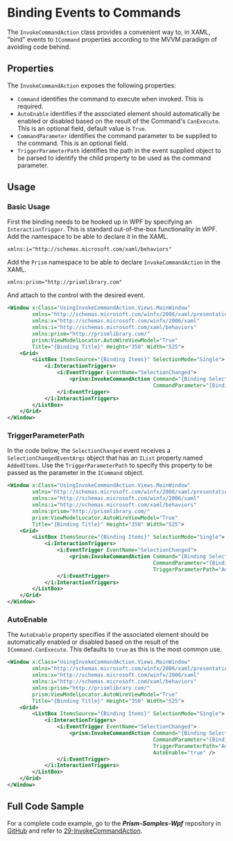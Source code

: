 # Binding Events to Commands

The ```InvokeCommandAction``` class provides a convenient way to, in XAML, "bind" events to ```ICommand``` properties according to the MVVM paradigm of avoiding code behind.

## Properties

The ```InvokeCommandAction``` exposes the following properties:

* ```Command``` identifies the command to execute when invoked. This is required.
* ```AutoEnable``` identifies if the associated element should automatically be enabled or disabled based on the result of the Command's ```CanExecute```. This is an optional field, default value is ```True```.
* ```CommandParameter``` identifies the command parameter to be supplied to the command. This is an optional field.
* ```TriggerParameterPath``` identifies the path in the event supplied object to be parsed to identify the child property to be used as the command parameter.

## Usage

### Basic Usage

First the binding needs to be hooked up in WPF by specifying an ```InteractionTrigger```. This is standard out-of-the-box functionality in WPF. Add the namespace to be able to declare it in the XAML.

`xmlns:i="http://schemas.microsoft.com/xaml/behaviors"`

Add the `Prism` namespace to be able to declare `InvokeCommandAction` in the XAML.

`xmlns:prism="http://prismlibrary.com"`

And attach to the control with the desired event.

```xml
<Window x:Class="UsingInvokeCommandAction.Views.MainWindow"
        xmlns="http://schemas.microsoft.com/winfx/2006/xaml/presentation"
        xmlns:x="http://schemas.microsoft.com/winfx/2006/xaml"
        xmlns:i="http://schemas.microsoft.com/xaml/behaviors"
        xmlns:prism="http://prismlibrary.com/"
        prism:ViewModelLocator.AutoWireViewModel="True"
        Title="{Binding Title}" Height="350" Width="525">
    <Grid>
        <ListBox ItemsSource="{Binding Items}" SelectionMode="Single">
            <i:InteractionTriggers>
                <i:EventTrigger EventName="SelectionChanged">
                    <prism:InvokeCommandAction Command="{Binding SelectedCommand}"
                                               CommandParameter="{Binding MyParameter}" />
                </i:EventTrigger>
            </i:InteractionTriggers>
        </ListBox>
    </Grid>
</Window>
```

### TriggerParameterPath

In the code below, the ```SelectionChanged``` event receives a  ```SelectionChangedEventArgs``` object that has an ```IList``` property named ```AddedItems```. Use the ```TriggerParameterPath``` to specify this property to be passed as the parameter in the ```ICommand``` object.

```xml
<Window x:Class="UsingInvokeCommandAction.Views.MainWindow"
        xmlns="http://schemas.microsoft.com/winfx/2006/xaml/presentation"
        xmlns:x="http://schemas.microsoft.com/winfx/2006/xaml"
        xmlns:i="http://schemas.microsoft.com/xaml/behaviors"
        xmlns:prism="http://prismlibrary.com/"
        prism:ViewModelLocator.AutoWireViewModel="True"
        Title="{Binding Title}" Height="350" Width="525">
    <Grid>
        <ListBox ItemsSource="{Binding Items}" SelectionMode="Single">
            <i:InteractionTriggers>
                <i:EventTrigger EventName="SelectionChanged">
                    <prism:InvokeCommandAction Command="{Binding SelectedCommand}"
                                               CommandParameter="{Binding MyParameter}"
                                               TriggerParameterPath="AddedItems" />
                </i:EventTrigger>
            </i:InteractionTriggers>
        </ListBox>
    </Grid>
</Window>
```

### AutoEnable

The `AutoEnable` property specifies if the associated element should be automatically enabled or disabled based on the result of the ```ICommand.CanExecute```. This defaults to ```true``` as this is the most common use.

```xml
<Window x:Class="UsingInvokeCommandAction.Views.MainWindow"
        xmlns="http://schemas.microsoft.com/winfx/2006/xaml/presentation"
        xmlns:x="http://schemas.microsoft.com/winfx/2006/xaml"
        xmlns:i="http://schemas.microsoft.com/xaml/behaviors"
        xmlns:prism="http://prismlibrary.com/"
        prism:ViewModelLocator.AutoWireViewModel="True"
        Title="{Binding Title}" Height="350" Width="525">
    <Grid>
        <ListBox ItemsSource="{Binding Items}" SelectionMode="Single">
            <i:InteractionTriggers>
                <i:EventTrigger EventName="SelectionChanged">
                    <prism:InvokeCommandAction Command="{Binding SelectedCommand}"
                                               CommandParameter="{Binding MyParameter}"
                                               TriggerParameterPath="AddedItems"
                                               AutoEnable="true" />
                </i:EventTrigger>
            </i:InteractionTriggers>
        </ListBox>
    </Grid>
</Window>
```

## Full Code Sample

For a complete code example, go to the ***Prism-Samples-Wpf*** repository in [GitHub](https://github.com/PrismLibrary/Prism-Samples-Wpf) and refer to [29-InvokeCommandAction](https://github.com/PrismLibrary/Prism-Samples-Wpf/tree/master/29-InvokeCommandAction).
